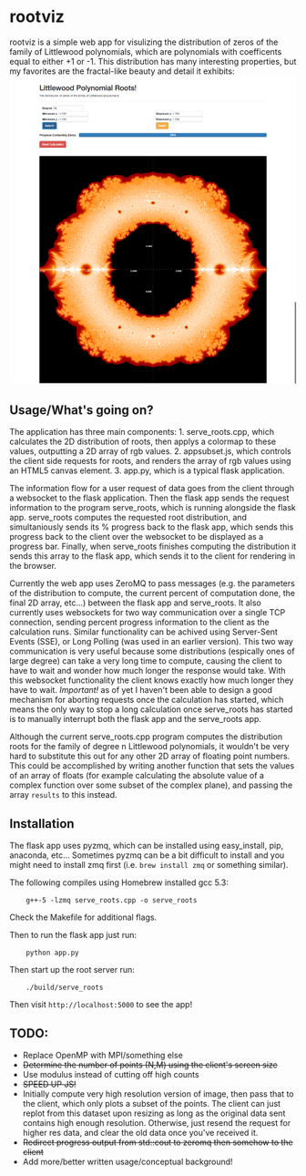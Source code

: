 # rootviz
rootviz is a simple web app for visulizing the distribution of zeros of the family of Littlewood polynomials, which are polynomials with coefficents equal to either +1 or -1. This distribution has many interesting properties, but my favorites are the fractal-like beauty and detail it exhibits:
![Degree 16 family of roots](/images/github_rootviz_example.png "Degree 16 family of roots")

## Usage/What's going on?
The application has three main components:
	1. serve_roots.cpp, which calculates the 2D distribution of roots, then applys a colormap to these values, outputting a 2D array of rgb values.
	2. appsubset.js, which controls the client side requests for roots, and renders the array of rgb values using an HTML5 canvas element.
	3. app.py, which is a typical flask application.

The information flow for a user request of data goes from the client through a websocket to the flask application. Then the flask app sends the request information to the program serve_roots, which is running alongside the flask app. serve_roots computes the requested root distribution, and simultaniously sends its % progress back to the flask app, which sends this progress back to the client over the websocket to be displayed as a progress bar. Finally, when serve_roots finishes computing the distribution it sends this array to the flask app, which sends it to the client for rendering in the browser.

Currently the web app uses ZeroMQ to pass messages (e.g. the parameters of the distribution to compute, the current percent of computation done, the final 2D array, etc...) between the flask app and serve_roots. It also currently uses websockets for two way communication over a single TCP connection, sending percent progress information to the client as the calculation runs. Similar functionality can be achived using Server-Sent Events (SSE), or Long Polling (was used in an earlier version).  This two way communication is very useful because some distributions (espically ones of large degree) can take a very long time to compute, causing the client to have to wait and wonder how much longer the response would take. With this websocket functionality the client knows exactly how much longer they have to wait. *Important!* as of yet I haven't been able to design a good mechanism for aborting requests once the calculation has started, which means the only way to stop a long calculation once serve_roots has started is to manually interrupt both the flask app and the serve_roots app.

Although the current serve_roots.cpp program computes the distribution roots for the family of degree n Littlewood polynomials, it wouldn't be very hard to substitute this out for any other 2D array of floating point numbers. This could be accomplished by writing another function that sets the values of an array of floats (for example calculating the absolute value of a complex function over some subset of the complex plane), and passing the array ```results``` to this instead.

## Installation
The flask app uses pyzmq, which can be installed using easy_install, pip, anaconda, etc...
Sometimes pyzmq can be a bit difficult to install and you might need to install zmq first (i.e. ```brew install zmq``` or something similar).

The following compiles using Homebrew installed gcc 5.3:
```
	g++-5 -lzmq serve_roots.cpp -o serve_roots
```
Check the Makefile for additional flags.

Then to run the flask app just run:
```
	python app.py
```

Then start up the root server run:
```
	./build/serve_roots
```

Then visit ```http://localhost:5000``` to see the app!


## TODO:
* Replace OpenMP with MPI/something else
* ~~Determine the number of points (N,M) using the client's screen size~~
* Use modulus instead of cutting off high counts
* ~~SPEED UP JS!~~
* Initially compute very high resolution version of image,
   then pass that to the client, which only plots a subset of the points.
   The client can just replot from this dataset upon resizing as long
   as the original data sent contains high enough resolution.
   Otherwise, just resend the request for higher res data, and clear the old
   data once you've received it.
* ~~Redirect progress output from std::cout to zeromq then somehow to the client~~
* Add more/better written usage/conceptual background!
	
